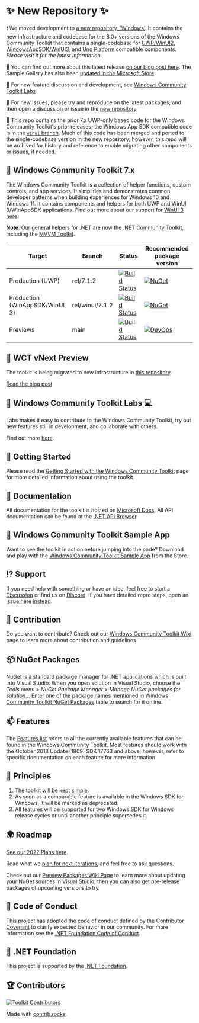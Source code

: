 
# ✨ New Repository ✨

❗ We moved development to [a new repository, 'Windows'](https://aka.ms/toolkit/windows). It contains the new infrastructure and codebase for the 8.0+ versions of the Windows Community Toolkit that contains a single-codebase for [UWP/WinUI2](https://aka.ms/winui2), [WindowsAppSDK/WinUI3](https://aka.ms/winui3), and [Uno Platform](https://platform.uno) compatible components. _Please visit it for the latest information._

📝 You can find out more about this latest release [on our blog post here](https://devblogs.microsoft.com/ifdef-windows/announcing-windows-community-toolkit-v8-0/). The Sample Gallery has also been [updated in the Microsoft Store](https://aka.ms/windowstoolkitapp).

🧪 For new feature discussion and development, see [Windows Community Toolkit Labs](https://aka.ms/toolkit/labs/windows)

🐞 For new issues, please try and reproduce on the latest packages, and then open a discussion or issue in the [new repository](https://aka.ms/toolkit/windows).

📼 This repo contains the prior 7.x UWP-only based code for the Windows Community Toolkit's prior releases; the Windows App SDK compatible code is in the [`winui` branch](https://github.com/CommunityToolkit/WindowsCommunityToolkit/tree/winui). Much of this code has been merged and ported to the single-codebase version in the new repository; however, this repo will be archived for history and reference to enable migrating other components or issues, if needed.

## 🧰 Windows Community Toolkit 7.x

The Windows Community Toolkit is a collection of helper functions, custom controls, and app services. It simplifies and demonstrates common developer patterns when building experiences for Windows 10 and Windows 11. It contains components and helpers for both UWP and WinUI 3/WinAppSDK applications. Find out more about our support for [WinUI 3 here](https://aka.ms/wct-winui3).

**Note**: Our general helpers for .NET are now the [.NET Community Toolkit](https://aka.ms/toolkit/dotnet), including the [MVVM Toolkit](https://aka.ms/mvvmtoolkit).

| Target | Branch | Status | Recommended package version |
| ------ | ------ | ------ | ------ |
| Production (UWP) | rel/7.1.2 | [![Build Status](https://dev.azure.com/dotnet/CommunityToolkit/_apis/build/status/Toolkit-CI?branchName=rel/7.1.2)](https://dev.azure.com/dotnet/CommunityToolkit/_build/latest?definitionId=10&branchName=rel/7.1.2) | [![NuGet](https://img.shields.io/nuget/v/Microsoft.Toolkit.Uwp.svg)](https://www.nuget.org/profiles/Microsoft.Toolkit) |
| Production (WinAppSDK/WinUI 3) | rel/winui/7.1.2 | [![Build Status](https://dev.azure.com/dotnet/CommunityToolkit/_apis/build/status/Toolkit-CI?branchName=rel/winui/7.1.2)](https://dev.azure.com/dotnet/CommunityToolkit/_build/latest?definitionId=10&branchName=rel/winui/7.1.2) | [![NuGet](https://img.shields.io/nuget/v/CommunityToolkit.WinUI.svg)](https://www.nuget.org/packages?q=CommunityToolkit.WinUI) |
| Previews | main | [![Build Status](https://dev.azure.com/dotnet/CommunityToolkit/_apis/build/status/Toolkit-CI?branchName=main)](https://dev.azure.com/dotnet/CommunityToolkit/_build/latest?definitionId=10) | [![DevOps](https://vsrm.dev.azure.com/dotnet/_apis/public/Release/badge/696bc9fd-f160-4e97-a1bd-7cbbb3b58f66/1/1)](https://dev.azure.com/dotnet/CommunityToolkit/_packaging?_a=feed&feed=CommunityToolkit-MainLatest) |

## 📢 WCT vNext Preview

The toolkit is being migrated to new infrastructure in [this repository](https://github.com/CommunityToolkit/Windows).

[Read the blog post](https://devblogs.microsoft.com/ifdef-windows/the-windows-community-toolkit-2023-update/)

## 🧪 Windows Community Toolkit Labs 💻
Labs makes it easy to contribute to the Windows Community Toolkit, try out new features still in development, and collaborate with others.

Find out more [here](https://aka.ms/toolkit/labs/windows).

## 🙌 Getting Started

Please read the [Getting Started with the Windows Community Toolkit](https://docs.microsoft.com/windows/communitytoolkit/getting-started) page for more detailed information about using the toolkit.

## 📃 Documentation

All documentation for the toolkit is hosted on [Microsoft Docs](https://docs.microsoft.com/windows/communitytoolkit/). All API documentation can be found at the [.NET API Browser](https://docs.microsoft.com/dotnet/api/?view=win-comm-toolkit-dotnet-stable).

## 📱 Windows Community Toolkit Sample App

Want to see the toolkit in action before jumping into the code? Download and play with the [Windows Community Toolkit Sample App](https://www.microsoft.com/store/apps/9nblggh4tlcq) from the Store.

## ⁉ Support

If you need help with something or have an idea, feel free to start a [Discussion](https://github.com/CommunityToolkit/WindowsCommunityToolkit/discussions) or find us on [Discord](https://aka.ms/wct/discord). If you have detailed repro steps, open an [issue here instead](https://github.com/CommunityToolkit/WindowsCommunityToolkit/issues/new/choose).

## 🚀 Contribution

Do you want to contribute? Check out our [Windows Community Toolkit Wiki](https://aka.ms/wct/wiki) page to learn more about contribution and guidelines.

## 📦 NuGet Packages

NuGet is a standard package manager for .NET applications which is built into Visual Studio. When you open solution in Visual Studio, choose the *Tools* menu > *NuGet Package Manager* > *Manage NuGet packages for solution…* Enter one of the package names mentioned in [Windows Community Toolkit NuGet Packages](https://docs.microsoft.com/windows/communitytoolkit/nuget-packages) table to search for it online.

## 📫 Features <a name="supported"></a>

The [Features list](https://github.com/MicrosoftDocs/WindowsCommunityToolkitDocs/blob/master/docs/toc.md#controls) refers to all the currently available features that can be found in the Windows Community Toolkit. Most features should work with the October 2018 Update (1809) SDK 17763 and above; however, refer to specific documentation on each feature for more information.

## 💠 Principles

1. The toolkit will be kept simple.
2. As soon as a comparable feature is available in the Windows SDK for Windows, it will be marked as deprecated.
3. All features will be supported for two Windows SDK for Windows release cycles or until another principle supersedes it.

## 🌍 Roadmap

[See our 2022 Plans here](https://github.com/CommunityToolkit/WindowsCommunityToolkit/discussions/4486).

Read what we [plan for next iterations](https://github.com/CommunityToolkit/WindowsCommunityToolkit/milestones), and feel free to ask questions.

Check out our [Preview Packages Wiki Page](https://github.com/CommunityToolkit/WindowsCommunityToolkit/wiki/Preview-Packages) to learn more about updating your NuGet sources in Visual Studio, then you can also get pre-release packages of upcoming versions to try.

## 📄 Code of Conduct

This project has adopted the code of conduct defined by the [Contributor Covenant](http://contributor-covenant.org/)
to clarify expected behavior in our community.
For more information see the [.NET Foundation Code of Conduct](CODE_OF_CONDUCT.md).

## 🏢 .NET Foundation

This project is supported by the [.NET Foundation](http://dotnetfoundation.org).

## 🏆 Contributors

[![Toolkit Contributors](https://contrib.rocks/image?repo=CommunityToolkit/WindowsCommunityToolkit)](https://github.com/CommunityToolkit/WindowsCommunityToolkit/graphs/contributors)

Made with [contrib.rocks](https://contrib.rocks).
